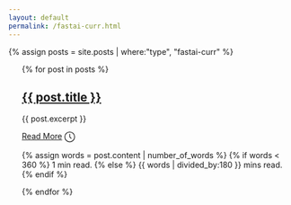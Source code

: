 ```yaml
---
layout: default
permalink: /fastai-curr.html
---
```

{% assign posts = site.posts | where:"type", "fastai-curr" %}


<ul>
  {% for post in posts %}
   <article class = "post">
    <h1><a href="{{ post.url }}">{{ post.title }}</a></h1>
    <div class="entry">
      <p>{{ post.excerpt }}</p>
    </div>
   </article>




<a href="{{ post.url }}" class="read-more">Read More</a>
  <span class="read-time" title="Estimated read time">
  <svg id="i-clock" viewBox="0 0 32 32" width="20" height="20" fill="none" stroke="currentcolor" stroke-linecap="round" 
  stroke-linejoin="round" stroke-width="2"><circle cx="16" cy="16" r="14" /><path d="M16 8 L16 16 20 20" /></svg>       

  {% assign words = post.content | number_of_words %}
  {% if words < 360 %}
    1 min read.
  {% else %}
    {{ words | divided_by:180 }} mins read.
  {% endif %}
</span>
<style>
    svg#i-clock {vertical-align: middle;}
</style>
  {% endfor %}
</ul>